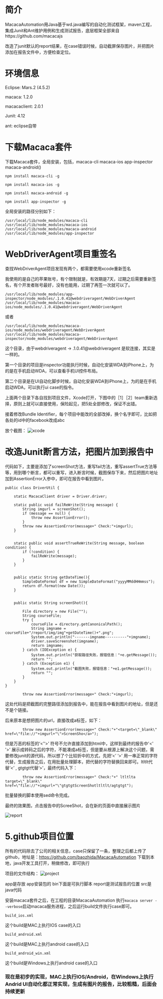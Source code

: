 # 简介
MacacaAutomation用Java基于wd.java编写的自动化测试框架，maven工程，集成Junit和Ant维护用例和生成测试报告，底层框架全部来自https://github.com/macacajs

改造了junit默认的report结果，在case错误时候，自动截屏保存图片，并把图片添加在报告文件中，方便检查定位。


# 环境信息

Eclipse: Mars.2 (4.5.2)

macaca: 1.2.0

macacaclient: 2.0.1

Junit: 4.12

ant: eclipse自带

# 下载Macaca套件

下载Macaca套件，全局安装，包括，macaca-cli macaca-ios app-inspector macaca-android()

```
npm install macaca-cli -g

npm install macaca-ios -g

npm install macaca-android -g

npm install app-inspector -g
```

全局安装的路径分别如下：

```
/usr/local/lib/node_modules/macaca-cli
/usr/local/lib/node_modules/macaca-ios
/usr/local/lib/node_modules/macaca-android
/usr/local/lib/node_modules/app-inspector
```

# WebDriverAgent项目重签名

查找WebDriverAgent项目发现有两个，都需要使用xcode重新签名

我使用的是自己的苹果账号，有个限制就是，有效期是7天，过期之后需要重新签名，有个开发者账号最好，没有也能用，过期了再签一次就可以了。

 ```
/usr/local/lib/node_modules/app-inspector/node_modules/.1.0.41@webdriveragent/WebDriverAgent
/usr/local/lib/node_modules/macaca-ios/node_modules/.1.0.41@webdriveragent/WebDriverAgent
```
或者
```
/usr/local/lib/node_modules/macaca-ios/node_modules/webdriveragent/WebDriverAgent
/usr/local/lib/node_modules/macaca-inspector/node_modules/webdriveragent/WebDriverAgent
```
这个目录，由于webdriveragent -> .1.0.41@webdriveragent  是软连接，其实是一样的。

第一个目录的项目是inspector功能执行时候，自动化安装WDA到iPhone上，为的是在手机启动WDA，可以查看手机UI控件布局。

第二个目录是在UI自动化脚步时候，自动化安装WDA到iPhone上，为的是在手机启动WDA，可以执行ui case的指令。

上面两个目录下各自找到项目文件，Xcode打开，下图中的［1］［2］team重新选择，原则上就可以直接使用，保险起见，把5处全部修改，保证不出错。

接着修改Bundle Identifier，每个项目中能改的全部改掉，换个名字即可，比如把各处的id中的facebook改成abc

放个截图：
![xcode](./report/img/xcode1.png)
# 改造Junit断言方法，把图片加到报告中

代码如下，主要是添加了screenShot方法，重写fail方法，重写assertTrue方法等等，用到哪个断言，都可以重写，进入断言时候，截图保存下来，然后把图片地址加到AssertionError入参中，即可在报告中看到图片。
```
public class DriverUtil {

	static MacacaClient driver = Driver.driver;
	
	static public void failReWrite(String message) {
		String imgurl = screenShot();
		if (message == null) {
            throw new AssertionError();
        }
        throw new AssertionError(message+" Check:"+imgurl);
	}
	
	
	static public void assertTrueReWrite(String message, boolean condition) {
        if (!condition) {
        	failReWrite(message);
        }
    }
	
    
    public static String getDateTime(){  
        SimpleDateFormat df = new SimpleDateFormat("yyyyMMddHHmmss");  
        return df.format(new Date());  
    }
    
    
    public static String screenShot(){
    	
    	File directory = new File("");
    	String courseFile;
	    try {
	    	courseFile = directory.getCanonicalPath();
	    	String imgname = courseFile+"/report/img/img"+getDateTime()+".png";
	    	System.out.println("-------imgname----------"+imgname);
	    	driver.saveScreenshot(imgname);
	    	return imgname;
		} catch (IOException e) {
			System.out.println("获取路径失败，报错信息："+e.getMessage());
			return "";
		} catch (Exception e1) {
			System.out.println("截图失败，报错信息："+e1.getMessage());
			return "";
		}
	}
}

```

```
        throw new AssertionError(message+" Check:"+imgurl); 
```
这处代码是把截图的完整路径添加到报告中，能在报告中看到图片的地址，但是还不是个链接。

后来原本是想把图片的url，直接改成a标签，如下：
```
        throw new AssertionError(message+" Check:"+"<target=\"_blank\" href=\"file://"+imgurl+"\">ScreenSho</a>");
```
但是万恶的标签的‘<’‘>’ 符号不允许直接添加到html中，这样到最终的报告中'<' '>' 展示成转码之后的字符，不能凑成a标签，但是要从根源上解决这个问题，需要修改junit的源代码，所以想了个比较折中的方式，先把‘<’ ‘>’ 用一串正常的字符代替，生成报告之后，在用批量处理脚本，把代替的字符替换回来即可。ltltlt代替‘<’ , gtgtgt代替‘>’，最终代码入下：
```
        throw new AssertionError(message+" Check:"+" ltltlta target=\"_blank\" href=\"file://"+imgurl+"\"gtgtgtScreenShotltltlt/agtgtgt");
```

批量替换的脚本使用sed命令完成。


最终的效果图，点击报告中的ScreeShot，会在新的页面中直接展示图片

![report](./report/img/report1.png)


# 5.github项目位置
所有的代码除去了公司的相关信息，case只保留了一条，整理之后都上传了github，地址是：https://github.com/baozhida/MacacaAutomation
下载到本地，java开发工具打开，稍做修改，即可执行

项目的文件结构：
![project](./report/img/project1.png)

app是存放 app安装包的
bin下面是可执行脚本
report是测试报告的位置
src是java代码

安装macaca套件之后，在工程的目录MacacaAutomation 执行```macaca server --verbose```启动macaca服务进程，之后运行build文件执行case即可。
```
build_ios.xml
```
这个build是MAC上执行IOS case的入口
```
build_android.xml
```
这个build是MAC上执行android case的入口
```
build_android_win.xml
```
这个build是Windows上执行android case的入口

### 现在是初步的实现，MAC上执行IOS/Android，在Windows上执行Andrid UI自动化都正常实现，生成有图片的报告，比较粗糙，后面会持续更新
